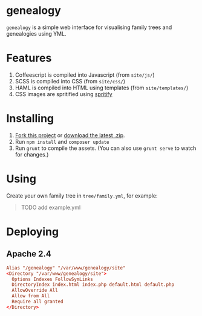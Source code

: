 genealogy
==========

`genealogy` is a simple web interface for visualising family trees and genealogies using YML.

# Features

1. Coffeescript is compiled into Javascript (from `site/js/`)
2. SCSS is compiled into CSS (from `site/css/`)
3. HAML is compiled into HTML using templates (from `site/templates/`)
4. CSS images are spritified using [spritify](https://github.com/soundasleep/spritify)

# Installing

1. [Fork this project](https://github.com/soundasleep/genealogy) or
   [download the latest .zip](https://github.com/soundasleep/genealogy/archive/master.zip).
2. Run `npm install` and `composer update`
3. Run `grunt` to compile the assets. (You can also use `grunt serve` to watch for changes.)

# Using

Create your own family tree in `tree/family.yml`, for example:

> TODO add example.yml

# Deploying

## Apache 2.4

```conf
Alias "/genealogy" "/var/www/genealogy/site"
<Directory "/var/www/genealogy/site">
  Options Indexes FollowSymLinks
  DirectoryIndex index.html index.php default.html default.php
  AllowOverride All
  Allow from All
  Require all granted
</Directory>
```
